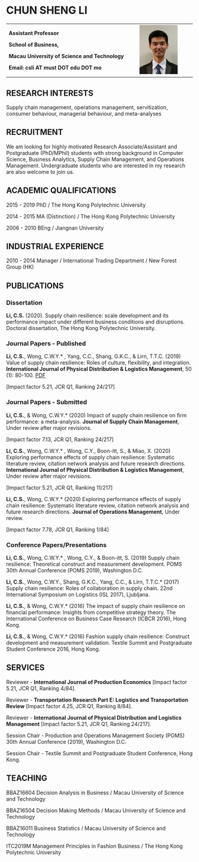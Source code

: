 # CHUN SHENG LI

<table border="0">
  <tr>
    <td width="70%">
      <p><b>Assistant Professor</b></p>
      <p><b>School of Business, </b></p>
      <p><b>Macau University of Science and Technology</b></p>
      <p><b>Email: csli AT must DOT edu DOT mo</b></p>
    </td>
    <td width="30%">
      <img src="/20190825232007 - CV pic2.jpg" width="75%">
    </td>
  </tr>
</table>

## RESEARCH INTERESTS

Supply chain management, operations management, servitization, consumer behaviour, managerial behaviour, and meta-analyses

## RECRUITMENT
We am looking for highly motivated Research Associate/Assistant and Postgraduate (PhD/MPhil) students with strong background in Computer Science, Business Analytics, Supply Chain Management, and Operations Management. Undergraduate students who are interested in my research are also welcome to join us.

## ACADEMIC QUALIFICATIONS

2015 - 2019 PhD / The Hong Kong Polytechnic University

2014 - 2015 MA (Distinction) / The Hong Kong Polytechnic University

2006 - 2010 BEng / Jiangnan University

## INDUSTRIAL EXPERIENCE

2010 - 2014 Manager / International Trading Department / New Forest Group (HK)

## PUBLICATIONS

### Dissertation

**Li, C.S.** (2020). Supply chain resilience: scale development and its performance impact under different business conditions and disruptions. Doctoral dissertation, The Hong Kong Polytechnic University.

### Journal Papers - Published

**Li, C.S.**, Wong, C.W.Y.* , Yang, C.C., Shang, G.K.C., & Lirn, T.T.C. (2019) Value of supply chain resilience: Roles of culture, flexibility, and integration. **International Journal of Physical Distribution & Logistics Management**, 50 (1): 80-100. [PDF](10-1108_IJPDLM-02-2019-0041.pdf)

[Impact factor 5.21, JCR Q1, Ranking 24/217]

### Journal Papers - Submitted

**Li, C.S.**, & Wong, C.W.Y.* (2020) Impact of supply chain resilience on firm performance: a meta-analysis. **Journal of Supply Chain Management**, Under review after major revisions.

[Impact factor 7.13, JCR Q1, Ranking 24/217]

**Li, C.S.**, Wong, C.W.Y.* , Wong, C.Y., Boon-itt, S., & Miao, X. (2020) Exploring performance effects of supply chain resilience: Systematic literature review, citation network analysis and future research directions. **International Journal of Physical Distribution & Logistics Management**, Under review after major revisions.

[Impact factor 5.21, JCR Q1, Ranking 11/217]

**Li, C.S.**, Wong, C.W.Y.* (2020) Exploring performance effects of supply chain resilience: Systematic literature review, citation network analysis and future research directions. **Journal of Operations Management**, Under review.

[Impact factor 7.78, JCR Q1, Ranking 1/84]

### Conference Papers/Presentations

**Li, C.S.**, Wong, C.W.Y.* , Wong, C.Y., & Boon-itt, S. (2019) Supply chain resilience: Theoretical construct and measurement development. POMS 30th Annual Conference (POMS 2019), Washington D.C.

**Li, C.S.**, Wong, C.W.Y., Shang, G.K.C., Yang, C.C., & Lirn, T.T.C.* (2017) Supply chain resilience: Roles of collaboration in supply chain. 22nd International Symposium on Logistics (ISL 2017), Ljubljana.

**Li, C.S.**, & Wong, C.W.Y.* (2016) The impact of supply chain resilience on financial performance: Insights from competitive strategy theory. The International Conference on Business Case Research (ICBCR 2016), Hong Kong.

**Li, C.S.**, & Wong, C.W.Y.* (2016) Fashion supply chain resilience: Construct development and measurement validation. Textile Summit and Postgraduate Student Conference 2016, Hong Kong.

## SERVICES

Reviewer - **International Journal of Production Economics** [Impact factor 5.21, JCR Q1, Ranking 4/84].

Reviewer - **Transportation Research Part E: Logistics and Transportation Review** [Impact factor 4.25, JCR Q1, Ranking 8/84].

Reviewer - **International Journal of Physical Distribution and Logistics Management** [Impact factor 5.21, JCR Q1, Ranking 24/217].

Session Chair - Production and Operations Management Society (POMS) 30th Annual Conference (2019), Washington D.C.

Session Chair - Textile Summit and Postgraduate Student Conference, Hong Kong.

## TEACHING

BBAZ16604 Decision Analysis in Business / Macau University of Science and Technology

BBAZ16504 Decision Making Methods / Macau University of Science and Technology

BBAZ16011 Business Statistics / Macau University of Science and Technology

ITC2019M Management Principles in Fashion Business / The Hong Kong Polytechnic University

